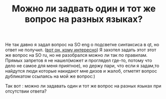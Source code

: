 ﻿---
title: "Можно ли задвать один и тот же вопрос на разных языках?"
se.owner.user_id: 441356
se.owner.display_name: "Space Researcher"
se.owner.link: "https://ru.meta.stackoverflow.com/users/441356/space-researcher"
se.link: "https://ru.meta.stackoverflow.com/questions/12171/%d0%9c%d0%be%d0%b6%d0%bd%d0%be-%d0%bb%d0%b8-%d0%b7%d0%b0%d0%b4%d0%b2%d0%b0%d1%82%d1%8c-%d0%be%d0%b4%d0%b8%d0%bd-%d0%b8-%d1%82%d0%be%d1%82-%d0%b6%d0%b5-%d0%b2%d0%be%d0%bf%d1%80%d0%be%d1%81-%d0%bd%d0%b0-%d1%80%d0%b0%d0%b7%d0%bd%d1%8b%d1%85-%d1%8f%d0%b7%d1%8b%d0%ba%d0%b0%d1%85"
se.question_id: 12171
se.post_type: question
---
<p>Не так давно я задал вопрос на SO eng о подсветке синтаксиса в qt, но ответ не получил. (<a href="https://stackoverflow.com/questions/73905941/qt-creator-lines-that-draw-boundaries-of-block/73906892#73906892">вот он, кому интересно</a>)
Я захотел задать этот этот же вопрос на SO ru, но не разобрался можно ли так по правилам.
Прямых запретов я не нашел(может и проглядел где-то, потому что дело не самое для меня приятное), но держу пари, что если я задам,то найдутся люди которые накидают мне дизов и жалоб, отметят вопрос дубликатом ссылаясь на мой же вопрос:)</p>
<p>Так вот : можно ли задавать один и тот же вопрос на разных языках при отсутствии ответа?</p>
